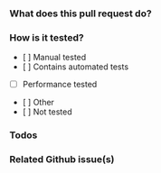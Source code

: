 ### What does this pull request do?

<!-- Comment:
Here you can describe your changes made in this PR.
-->

### How is it tested?
- [ ] Manual tested
- [ ] Contains automated tests
- [ ] Performance tested
- [ ] Other
- [ ] Not tested

<!-- Comment:
Please elaborate on how the code is tested.
-->

### Todos

<!-- Comment:
If you have some todos that you need to finish before this PR is good to merge, you can add them here.
You can use checkboxes to make it easier for other people to quickly see what's missing, and make it easier
for yourself to later update the list!
-->


### Related Github issue(s)

<!-- Comment:
Insert Github issue key here
-->
